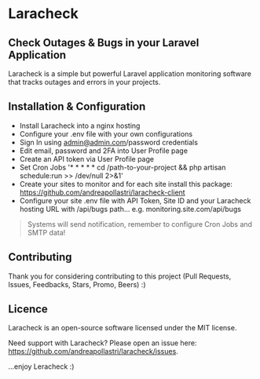 # Laracheck

## Check Outages & Bugs in your Laravel Application

Laracheck is a simple but powerful Laravel application monitoring software that tracks outages and errors in your projects.

## Installation & Configuration

- Install Laracheck into a nginx hosting
- Configure your .env file with your own configurations
- Sign In using admin@admin.com/password credentials
- Edit email, password and 2FA into User Profile page
- Create an API token via User Profile page
- Set Cron Jobs '* * * * * cd /path-to-your-project && php artisan schedule:run >> /dev/null 2>&1'
- Create your sites to monitor and for each site install this package: https://github.com/andreapollastri/laracheck-client
- Configure your site .env file with API Token, Site ID and your Laracheck hosting URL with /api/bugs path... e.g. monitoring.site.com/api/bugs

> Systems will send notification, remember to configure Cron Jobs and SMTP data!

## Contributing
Thank you for considering contributing to this project (Pull Requests, Issues, Feedbacks, Stars, Promo, Beers) :)

## Licence
Laracheck is an open-source software licensed under the MIT license.

Need support with Laracheck?
Please open an issue here: https://github.com/andreapollastri/laracheck/issues.

...enjoy  Leracheck :)
